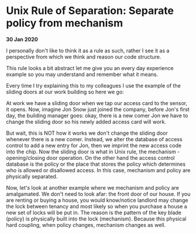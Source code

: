 # Unix Rule of Separation: Separate policy from mechanism

__30 Jan 2020__

I personally don't like to think it as a rule as such, rather I see it as a perspective from which we think and reason our code structure.

This rule looks a bit abstract let me give you an every day experience example so you may understand and remember what it means.

Every time I try explaining this to my colleagues I use the example of the sliding doors at our work building so here we go: 

At work we have a sliding door when we tap our access card to the sensor, it opens. Now, imagine Jon Snow just joined the company, before Jon's first day, the building manager goes: okay, there is a new comer Jon we have to change the sliding door so his newly added access card will work.

But wait, this is NOT how it works we don't change the sliding door whenever there is a new comer. Instead, we alter the database of access control to add a new entry for Jon, then we imprint the new access code into the chip. Now the sliding door is what in Unix rule, the mechanism - opening/closing door operation. On the other hand the access control database is the policy or the place that stores the policy which determines who is allowed or disallowed access. In this case, mechanism and policy are physically separated.

Now, let's look at another example where we mechanism and policy are amalgamated. We don't need to look afar: the front door of our house. If you are renting or buying a house, you would know/notice landlord may change the lock between tenancy and most likely so when you purchase a house a new set of locks will be put in. The reason is the pattern of the key blade (policy) is physically built into the lock (mechanism). Because this physical hard coupling, when policy changes, mechanism changes as well.

